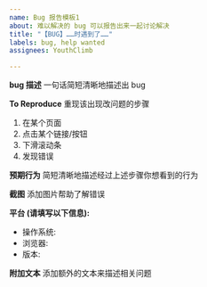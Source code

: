 ```yaml
---
name: Bug 报告模板1
about: 难以解决的 bug 可以报告出来一起讨论解决
title: "【BUG】……时遇到了……"
labels: bug, help wanted
assignees: YouthClimb

---
```


**bug 描述**
一句话简短清晰地描述出 bug

**To Reproduce**
重现该出现改问题的步骤
1. 在某个页面
2. 点击某个链接/按钮
3. 下滑滚动条
4. 发现错误

**预期行为**
简短清晰地描述经过上述步骤你想看到的行为

**截图**
添加图片帮助了解错误

**平台 (请填写以下信息):**
 - 操作系统: 
 - 浏览器:  
 - 版本: 

**附加文本**
添加额外的文本来描述相关问题
